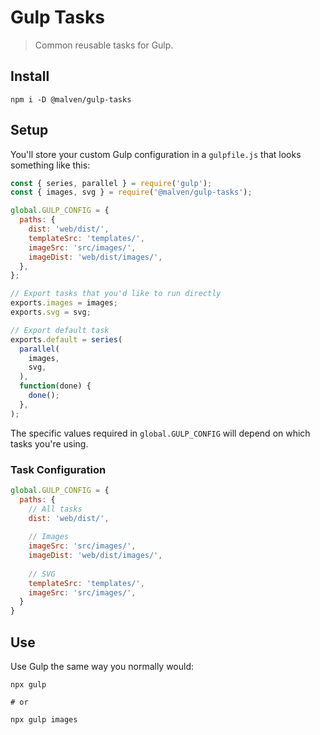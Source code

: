 # Gulp Tasks

> Common reusable tasks for Gulp.


## Install

```shell
npm i -D @malven/gulp-tasks
```


## Setup

You'll store your custom Gulp configuration in a `gulpfile.js` that looks something like this:

```js
const { series, parallel } = require('gulp');
const { images, svg } = require('@malven/gulp-tasks');

global.GULP_CONFIG = {
  paths: {
    dist: 'web/dist/',
    templateSrc: 'templates/',
    imageSrc: 'src/images/',
    imageDist: 'web/dist/images/',
  },
};

// Export tasks that you'd like to run directly
exports.images = images;
exports.svg = svg;

// Export default task
exports.default = series(
  parallel(
    images,
    svg,
  ),
  function(done) {
    done();
  },
);
```

The specific values required in `global.GULP_CONFIG` will depend on which tasks you're using.

### Task Configuration

```js
global.GULP_CONFIG = {
  paths: {
    // All tasks
    dist: 'web/dist/',
    
    // Images
    imageSrc: 'src/images/',
    imageDist: 'web/dist/images/',
    
    // SVG
    templateSrc: 'templates/',
    imageSrc: 'src/images/',
  }
}
```

## Use

Use Gulp the same way you normally would:

```shell
npx gulp

# or

npx gulp images
```
